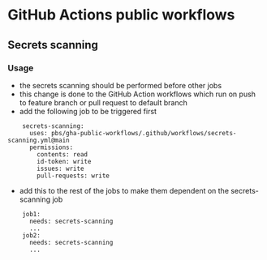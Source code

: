 # GitHub Actions public workflows
## Secrets scanning
### Usage
- the secrets scanning should be performed before other jobs
- this change is done to the GitHub Action workflows which run on push to feature branch or pull request to default branch
- add the following job to be triggered first
```
    secrets-scanning:
      uses: pbs/gha-public-workflows/.github/workflows/secrets-scanning.yml@main
      permissions:
        contents: read
        id-token: write
        issues: write
        pull-requests: write
```
- add this to the rest of the jobs to make them dependent on the secrets-scanning job
```
    job1:
      needs: secrets-scanning
      ...
    job2:
      needs: secrets-scanning
      ...
```
